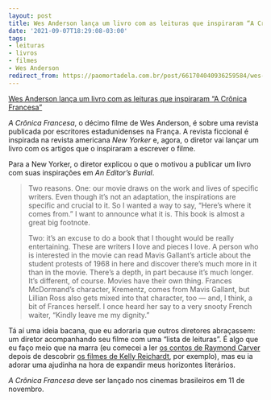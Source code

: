 ```yaml
---
layout: post
title: Wes Anderson lança um livro com as leituras que inspiraram “A Crônica Francesa”
date: '2021-09-07T18:29:08-03:00'
tags:
- leituras
- livros
- filmes
- Wes Anderson
redirect_from: https://paomortadela.com.br/post/661704040936259584/wes-anderson-lan%C3%A7a-um-livro-com-as-leituras-que
---
```

[Wes Anderson lança um livro com as leituras que inspiraram “A Crônica Francesa”](https://www.newyorker.com/culture/the-new-yorker-interview/how-wes-anderson-turned-the-new-yorker-into-the-french-dispatch)  

_A Crônica Francesa_, o décimo filme de Wes Anderson, é sobre uma revista publicada por escritores estadunidenses na França. A revista ficcional é inspirada na revista americana _New Yorker_&nbsp;e, agora, o diretor vai lançar um livro com os artigos que o inspiraram a escrever o filme.

Para a New Yorker, o diretor explicou o que o motivou a publicar um livro com suas inspirações em _An Editor’s Burial_.

> Two reasons. One: our movie draws on the work and lives of specific writers. Even though it’s not an adaptation, the inspirations are specific and crucial to it. So I wanted a way to say, “Here’s where it comes from.” I want to announce what it is. This book is almost a great big footnote.
> 
> Two: it’s an excuse to do a book that I thought would be really entertaining. These are writers I love and pieces I love. A person who is interested in the movie can read Mavis Gallant’s article about the student protests of 1968 in here and discover there’s much more in it than in the movie. There’s a depth, in part because it’s much longer. It’s different, of course. Movies have their own thing. Frances McDormand’s character, Krementz, comes from Mavis Gallant, but Lillian Ross also gets mixed into that character, too — and, I think, a bit of Frances herself. I once heard her say to a very snooty French waiter, “Kindly leave me my dignity.”

Tá aí uma ideia bacana, que eu adoraria que outros diretores abraçassem: um diretor acompanhando seu filme com uma “lista de leituras”. É algo que eu faço meio que na marra (eu comecei a ler [os contos de Raymond Carver](https://paomortadela.com.br/post/658084290898362368/) depois de descobrir [os filmes de Kelly Reichardt](https://paomortadela.com.br/post/658068828622815232/), por exemplo), mas eu ia adorar uma ajudinha na hora de expandir meus horizontes literários.

_A Crônica Francesa_ deve ser lançado nos cinemas brasileiros em 11 de novembro.

